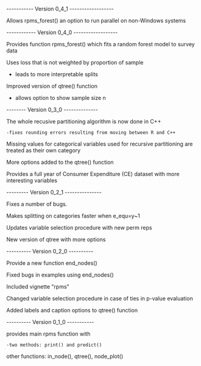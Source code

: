 -----------   Version 0_4_1  ------------------

Allows rpms_forest() an option to run parallel on non-Windows systems

------------  Version 0_4_0  ------------------

Provides function rpms_forest() which fits a random forest model to survey data

Uses loss that is not weighted by proportion of sample
  - leads to more interpretable splits
  
Improved version of qtree() function  
  - allows option to show sample size n

-------- Version 0_3_0 --------------

  The whole recusive partitioning algorithm is now done in C++
  
    -fixes rounding errors resulting from moving between R and C++
  
  Missing values for categorical variables used for recursive partitioning are treated as their own category 
  
  More options added to the qtree() function
  
  Provides a full year of Consumer Expenditure (CE) dataset with more interesting variables



--------- Version 0_2_1 ---------------

  Fixes a number of bugs.
  
  Makes splitting on categories faster when e_equ=y~1
  
  Updates variable selection procedure with new perm reps
  
  New version of qtree with more options



---------- Version 0_2_0 ----------
  
  Provide a new function end_nodes()
  
  Fixed bugs in examples using end_nodes()
  
  Included vignette "rpms"
  
  Changed variable selection procedure in case of ties in p-value evaluation
  
  Added labels and caption options to qtree() function
  

---------- Version 0_1_0 -----------

  provides main rpms function with 
    
    -two methods: print() and predict()

  other functions: in_node(), qtree(), node_plot()

   
